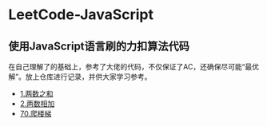 # LeetCode-JavaScript
## 使用JavaScript语言刷的力扣算法代码
在自己理解了的基础上，参考了大佬的代码，不仅保证了AC，还确保尽可能“最优解”。放上仓库进行记录，并供大家学习参考。

- [1.两数之和](./1.%E4%B8%A4%E6%95%B0%E4%B9%8B%E5%92%8C.md)
- [2.两数相加](./2.%E4%B8%A4%E6%95%B0%E7%9B%B8%E5%8A%A0.md)
- [70.爬楼梯](./70.%E7%88%AC%E6%A5%BC%E6%A2%AF.md)